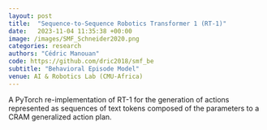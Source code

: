```yaml
---
layout: post
title:  "Sequence-to-Sequence Robotics Transformer 1 (RT-1)"
date:   2023-11-04 11:35:38 +00:00
image: /images/SMF_Schneider2020.png
categories: research
authors: "Cédric Manouan"
code: https://github.com/dric2018/smf_be
subtitle: "Behavioral Episode Model"
venue: AI & Robotics Lab (CMU-Africa)
---
```

A PyTorch re-implementation of RT-1 for the generation of actions represented as sequences of text tokens composed of the parameters to a CRAM generalized action plan.